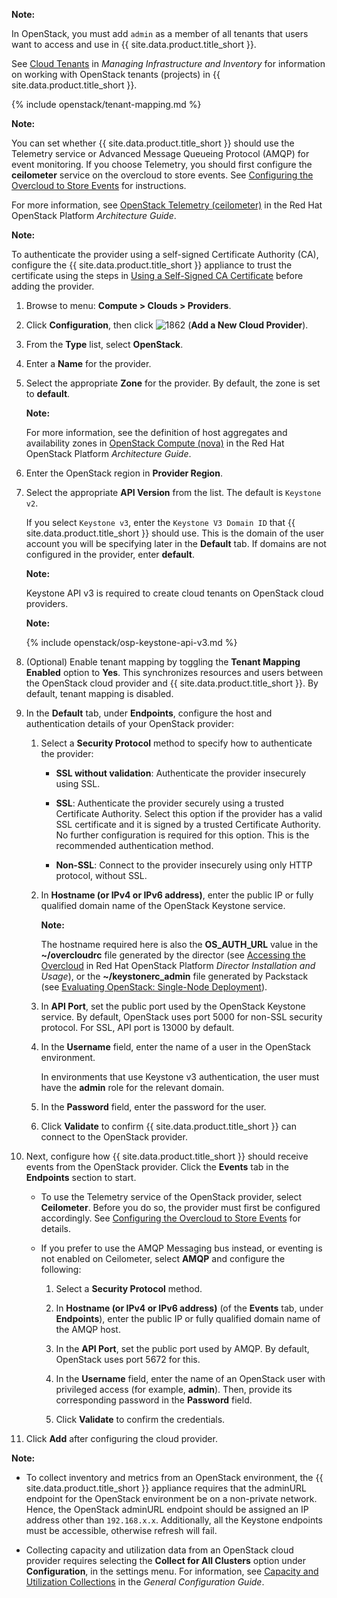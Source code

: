 **Note:**

In OpenStack, you must add `admin` as a member of all tenants that users want to access and use in {{ site.data.product.title_short }}.

See [Cloud Tenants](../managing_infrastructure_and_inventory/index.html#cloud-tenants) in *Managing Infrastructure and Inventory* for information on working with OpenStack tenants (projects) in {{ site.data.product.title_short }}.

{% include openstack/tenant-mapping.md %}

**Note:**

You can set whether {{ site.data.product.title_short }} should use the Telemetry service or Advanced Message Queueing Protocol (AMQP) for event monitoring. If you choose Telemetry, you should first configure the **ceilometer** service on the overcloud to store events. See [Configuring the Overcloud to Store Events](../managing_providers/index.html#configuring-the-overcloud-to-store-events) for instructions.

For more information, see <a href="https://access.redhat.com/documentation/en-us/red_hat_openstack_platform/11/html/architecture_guide/components#comp-telemetry" target="_blank">OpenStack Telemetry
(ceilometer)</a> in the Red Hat OpenStack Platform *Architecture Guide*.

**Note:**

To authenticate the provider using a self-signed Certificate Authority (CA), configure the {{ site.data.product.title_short }} appliance to trust the certificate using the steps in [Using a Self-Signed CA Certificate](#app-self_signed_CA) before adding the provider.

1.  Browse to menu: **Compute > Clouds > Providers**.

2.  Click **Configuration**, then click
    ![1862](../images/1862.png) (**Add a New Cloud Provider**).

3.  From the **Type** list, select **OpenStack**.

4.  Enter a **Name** for the provider.

5.  Select the appropriate **Zone** for the provider. By default, the
    zone is set to **default**.

    **Note:**

    For more information, see the definition of host aggregates and availability zones in [OpenStack Compute (nova)](https://access.redhat.com/documentation/en-us/red_hat_openstack_platform/11/html/architecture_guide/components#comp-compute) in the Red Hat OpenStack Platform *Architecture Guide*.


6.  Enter the OpenStack region in **Provider Region**.


7.  Select the appropriate **API Version** from the list. The default is
    `Keystone v2`.

    If you select `Keystone v3`, enter the `Keystone V3 Domain ID` that
    {{ site.data.product.title_short }} should use. This is the domain of the user account
    you will be specifying later in the **Default** tab. If domains are
    not configured in the provider, enter **default**.

    **Note:**

    Keystone API v3 is required to create cloud tenants on OpenStack
    cloud providers.

    **Note:**

    {% include openstack/osp-keystone-api-v3.md %}

8.  (Optional) Enable tenant mapping by toggling the **Tenant Mapping
    Enabled** option to **Yes**. This synchronizes resources and users
    between the OpenStack cloud provider and {{ site.data.product.title_short }}. By
    default, tenant mapping is disabled.

9. In the **Default** tab, under **Endpoints**, configure the host and authentication details of your OpenStack provider:

    1.  Select a **Security Protocol** method to specify how to authenticate the provider:

          - **SSL without validation**: Authenticate the provider insecurely using SSL.

          - **SSL**: Authenticate the provider securely using a trusted Certificate Authority. Select this option if the provider has a valid SSL certificate and it is signed by a trusted
            Certificate Authority. No further configuration is required for this option. This is the recommended authentication
            method.

          - **Non-SSL**: Connect to the provider insecurely using only
            HTTP protocol, without SSL.

    2.  In **Hostname (or IPv4 or IPv6 address)**, enter the public IP
        or fully qualified domain name of the OpenStack Keystone
        service.

        **Note:**

        The hostname required here is also the **OS\_AUTH\_URL** value in the **\~/overcloudrc** file generated by the director (see [Accessing the Overcloud](https://access.redhat.com/documentation/en-us/red_hat_openstack_platform/11/html-single/director_installation_and_usage/#sect-Accessing_the_Overcloud) in Red Hat OpenStack Platform *Director Installation and Usage*), or the **\~/keystonerc\_admin** file generated by Packstack (see [Evaluating OpenStack: Single-Node Deployment](https://access.redhat.com/articles/1127153)).

    3.  In **API Port**, set the public port used by the OpenStack
        Keystone service. By default, OpenStack uses port 5000 for
        non-SSL security protocol. For SSL, API port is 13000 by
        default.

    4.  In the **Username** field, enter the name of a user in the
        OpenStack environment.

        <div class="important">

        In environments that use Keystone v3 authentication, the user
        must have the **admin** role for the relevant domain.

        </div>

    5.  In the **Password** field, enter the password for the user.

    6.  Click **Validate** to confirm {{ site.data.product.title_short }} can connect to the
        OpenStack provider.

10. Next, configure how {{ site.data.product.title_short }} should receive events from the
    OpenStack provider. Click the **Events** tab in the **Endpoints**
    section to start.

      - To use the Telemetry service of the OpenStack provider, select **Ceilometer**. Before you do so, the provider must first be configured accordingly. See [Configuring the Overcloud to Store Events](../managing_providers/index.html#configuring-the-overcloud-to-store-events) for details.

      - If you prefer to use the AMQP Messaging bus instead, or eventing
        is not enabled on Ceilometer, select **AMQP** and configure the
        following:

        1.  Select a **Security Protocol** method.

        2.  In **Hostname (or IPv4 or IPv6 address)** (of the **Events**
            tab, under **Endpoints**), enter the public IP or fully
            qualified domain name of the AMQP host.

        3.  In the **API Port**, set the public port used by AMQP. By
            default, OpenStack uses port 5672 for this.

        4.  In the **Username** field, enter the name of an OpenStack
            user with privileged access (for example, **admin**). Then,
            provide its corresponding password in the **Password**
            field.

        5.  Click **Validate** to confirm the credentials.

11. Click **Add** after configuring the cloud provider.

**Note:**

  - To collect inventory and metrics from an OpenStack environment, the
    {{ site.data.product.title_short }} appliance requires that the adminURL endpoint for
    the OpenStack environment be on a non-private network. Hence, the
    OpenStack adminURL endpoint should be assigned an IP address other
    than `192.168.x.x`. Additionally, all the Keystone endpoints must be
    accessible, otherwise refresh will fail.

  - Collecting capacity and utilization data from an OpenStack cloud provider requires selecting the **Collect for All Clusters** option under **Configuration**, in the settings menu. For information, see [Capacity and Utilization Collections](../general_configuration/index.html#capacity-and-utilization-collection) in the *General Configuration Guide*.
